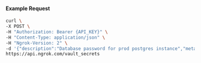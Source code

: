 <!-- Code generated for API Clients. DO NOT EDIT. -->

#### Example Request

```bash
curl \
-X POST \
-H "Authorization: Bearer {API_KEY}" \
-H "Content-Type: application/json" \
-H "Ngrok-Version: 2" \
-d '{"description":"Database password for prod postgres instance","metadata":"env=prod,service=postgres","name":"db-password","value":"supersecret123","vault_id":"vault_315ioMaUr0aPvz95UcmI5nP5iwO"}' \
https://api.ngrok.com/vault_secrets
```
